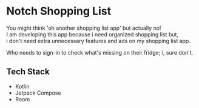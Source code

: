 # Notch Shopping List

You might think 'oh another shopping list app' but actually no!  
I am developing this app because i need organized shopping list but,  
i don't need extra unnecessary features and ads on my shopping list app.

Who needs to sign-in to check what's missing on their fridge; i, sure don't.  

## Tech Stack

- Kotlin
- Jetpack Compose
- Room
